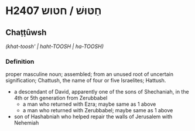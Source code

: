 # H2407 חַטּוּשׁ / חטוש

## Chaṭṭûwsh

_(khat-toosh' | haht-TOOSH | ha-TOOSH)_

### Definition

proper masculine noun; assembled; from an unused root of uncertain signification; Chattush, the name of four or five Israelites; Hattush.

- a descendant of David, apparently one of the sons of Shechaniah, in the 4th or 5th generation from Zerubbabel
    - a man who returned with Ezra; maybe same as 1 above
    - a man who returned with Zerubbabel; maybe same as 1 above
- son of Hashabniah who helped repair the walls of Jerusalem with Nehemiah
